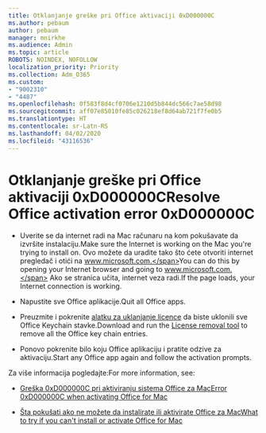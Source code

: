 ```yaml
---
title: Otklanjanje greške pri Office aktivaciji 0xD000000C
ms.author: pebaum
author: pebaum
manager: mnirkhe
ms.audience: Admin
ms.topic: article
ROBOTS: NOINDEX, NOFOLLOW
localization_priority: Priority
ms.collection: Adm_O365
ms.custom:
- "9002310"
- "4487"
ms.openlocfilehash: 0f583f8d4cf0706e1210d5b844dc566c7ae58d98
ms.sourcegitcommit: aff07e85010fe85c026218ef8d64ab721f7fe0b5
ms.translationtype: HT
ms.contentlocale: sr-Latn-RS
ms.lasthandoff: 04/02/2020
ms.locfileid: "43116536"
---
```

# <a name="resolve-office-activation-error-0xd000000c"></a><span data-ttu-id="4375f-102">Otklanjanje greške pri Office aktivaciji 0xD000000C</span><span class="sxs-lookup"><span data-stu-id="4375f-102">Resolve Office activation error 0xD000000C</span></span>

- <span data-ttu-id="4375f-103">Uverite se da internet radi na Mac računaru na kom pokušavate da izvršite instalaciju.</span><span class="sxs-lookup"><span data-stu-id="4375f-103">Make sure the Internet is working on the Mac you're trying to install on.</span></span> <span data-ttu-id="4375f-104">Ovo možete da uradite tako što ćete otvoriti internet pregledač i otići na www.microsoft.com.</span><span class="sxs-lookup"><span data-stu-id="4375f-104">You can do this by opening your Internet browser and going to www.microsoft.com.</span></span> <span data-ttu-id="4375f-105">Ako se stranica učita, internet veza radi.</span><span class="sxs-lookup"><span data-stu-id="4375f-105">If the page loads, your Internet connection is working.</span></span>

- <span data-ttu-id="4375f-106">Napustite sve Office aplikacije.</span><span class="sxs-lookup"><span data-stu-id="4375f-106">Quit all Office apps.</span></span>

- <span data-ttu-id="4375f-107">Preuzmite i pokrenite [alatku za uklanjanje licence](https://go.microsoft.com/fwlink/?linkid=849815) da biste uklonili sve Office Keychain stavke.</span><span class="sxs-lookup"><span data-stu-id="4375f-107">Download and run the [License removal tool](https://go.microsoft.com/fwlink/?linkid=849815) to remove all the Office key chain entries.</span></span>

- <span data-ttu-id="4375f-108">Ponovo pokrenite bilo koju Office aplikaciju i pratite odzive za aktivaciju.</span><span class="sxs-lookup"><span data-stu-id="4375f-108">Start any Office app again and follow the activation prompts.</span></span>

<span data-ttu-id="4375f-109">Za više informacija pogledajte:</span><span class="sxs-lookup"><span data-stu-id="4375f-109">For more information, see:</span></span>

- [<span data-ttu-id="4375f-110">Greška 0xD000000C pri aktiviranju sistema Office za Mac</span><span class="sxs-lookup"><span data-stu-id="4375f-110">Error 0xD000000C when activating Office for Mac</span></span>](https://support.office.com/article/error-0xd000000c-when-activating-office-for-mac-da865931-4658-4829-ba2d-8133390c6d25)

- [<span data-ttu-id="4375f-111">Šta pokušati ako ne možete da instalirate ili aktivirate Office za Mac</span><span class="sxs-lookup"><span data-stu-id="4375f-111">What to try if you can't install or activate Office for Mac</span></span>](https://support.office.com/article/what-to-try-if-you-can-t-install-or-activate-office-for-mac-5efba2b4-b1e6-4e5f-bf3c-6ab945d03dea)
